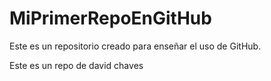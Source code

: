 # MiPrimerRepoEnGitHub

Este es un repositorio creado para enseñar el uso de GitHub.

Este es un repo de david chaves
